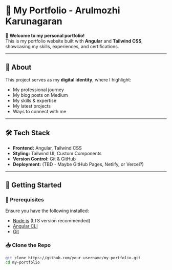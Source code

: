 # 🌟 My Portfolio - Arulmozhi Karunagaran

🚀 **Welcome to my personal portfolio!**  
This is my portfolio website built with **Angular** and **Tailwind CSS**, showcasing my skills, experiences, and certifications.

---

## 📖 About

This project serves as my **digital identity**, where I highlight:

- My professional journey
- My blog posts on Medium
- My skills & expertise
- My latest projects
- Ways to connect with me

---

## 🛠️ Tech Stack

- **Frontend:** Angular, Tailwind CSS
- **Styling:** Tailwind UI, Custom Components
- **Version Control:** Git & GitHub
- **Deployment:** (TBD - Maybe GitHub Pages, Netlify, or Vercel?)

---

## 🚀 Getting Started

### 🔧 Prerequisites

Ensure you have the following installed:

- [Node.js](https://nodejs.org/) (LTS version recommended)
- [Angular CLI](https://angular.io/cli)
- [Git](https://git-scm.com/)

### 📥 Clone the Repo

```sh
git clone https://github.com/your-username/my-portfolio.git
cd my-portfolio
```
